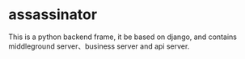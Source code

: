 # assassinator
This is a python backend frame, it be based on django, and contains middleground server、business server and api server.
